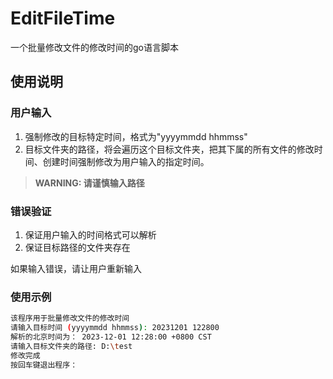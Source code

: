 # EditFileTime

一个批量修改文件的修改时间的go语言脚本

## 使用说明

### 用户输入

1. 强制修改的目标特定时间，格式为"yyyymmdd hhmmss"
2. 目标文件夹的路径，将会遍历这个目标文件夹，把其下属的所有文件的修改时间、创建时间强制修改为用户输入的指定时间。
> **WARNING: 请谨慎输入路径**

### 错误验证

1. 保证用户输入的时间格式可以解析
2. 保证目标路径的文件夹存在

如果输入错误，请让用户重新输入

### 使用示例

```bash
该程序用于批量修改文件的修改时间
请输入目标时间 (yyyymmdd hhmmss): 20231201 122800
解析的北京时间为： 2023-12-01 12:28:00 +0800 CST
请输入目标文件夹的路径: D:\test
修改完成
按回车键退出程序：
```

